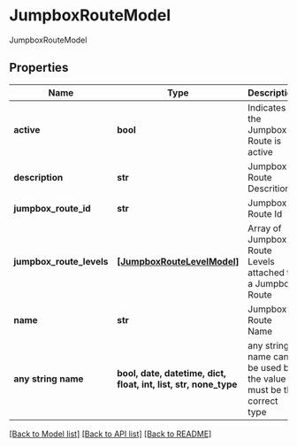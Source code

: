 # JumpboxRouteModel

JumpboxRouteModel

## Properties
Name | Type | Description | Notes
------------ | ------------- | ------------- | -------------
**active** | **bool** | Indicates if the Jumpbox Route is active | [optional] 
**description** | **str** | Jumpbox Route Descrition | [optional] 
**jumpbox_route_id** | **str** | Jumpbox Route Id | [optional] 
**jumpbox_route_levels** | [**[JumpboxRouteLevelModel]**](JumpboxRouteLevelModel.md) | Array of Jumpbox Route Levels attached to a Jumpbox Route | [optional] 
**name** | **str** | Jumpbox Route Name | [optional] 
**any string name** | **bool, date, datetime, dict, float, int, list, str, none_type** | any string name can be used but the value must be the correct type | [optional]

[[Back to Model list]](../README.md#documentation-for-models) [[Back to API list]](../README.md#documentation-for-api-endpoints) [[Back to README]](../README.md)


